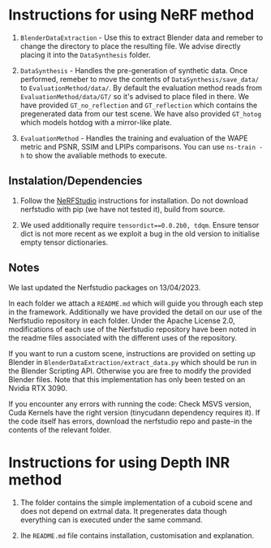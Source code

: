 
# Instructions for using NeRF method

1. `BlenderDataExtraction` - Use this to extract Blender data and remeber to change the directory to place the resulting file. We advise directly placing it into the `DataSynthesis` folder.

2. `DataSynthesis` - Handles the pre-generation of synthetic data. Once performed, remeber to move the contents of `DataSynthesis/save_data/` to `EvaluationMethod/data/`. By default the evaluation method reads from `EvaluationMethod/data/GT/` so it's advised to place filed in there. We have provided `GT_no_reflection` and `GT_reflection` which contains the pregenerated data from our test scene. We have also provided `GT_hotog` which models hotdog with a mirror-like plate.

3. `EvaluationMethod` - Handles the training and evaluation of the WAPE metric and PSNR, SSIM and LPIPs comparisons. You can use `ns-train -h` to show the avaliable methods to execute.

## Instalation/Dependencies

1. Follow the [NeRFStudio](https://github.com/nerfstudio-project/nerfstudio/) instructions for installation. Do not download nerfstudio with pip (we have not tested it), build from source.

2. We used additionally require `tensordict==0.0.2b0, tdqm`. Ensure tensor dict is not more recent as we exploit a bug in the old version to initialise empty tensor dictionaries.

## Notes
We last updated the Nerfstudio packages on 13/04/2023.

In each folder we attach a `README.md` which will guide you through each step in the framework. Additionally we have provided the detail on our use of the Nerfstudio repository in each folder. Under the Apache License 2.0, modifications of each use of the Nerfstudio repository have been noted in the readme files associated with the different uses of the repository.

If you want to run a custom scene, instructions are provided on setting up Blender in `BlenderDataExtraction/extract_data.py` which should be run in the Blender Scripting API. Otherwise you are free to modify the provided Blender files. Note that this implementation has only been tested on an Nvidia RTX 3090.

If you encounter any errors with running the code: Check MSVS version, Cuda Kernels have the right version (tinycudann dependency requires it). If the code itself has errors, download the nerfstudio repo and paste-in the contents of the relevant folder.

# Instructions for using Depth INR method

1. The folder contains the simple implementation of a cuboid scene and does not depend on extrnal data. It pregenerates data though everything can is executed under the same command.

2. Ihe `README.md` file contains installation, customisation and explanation.